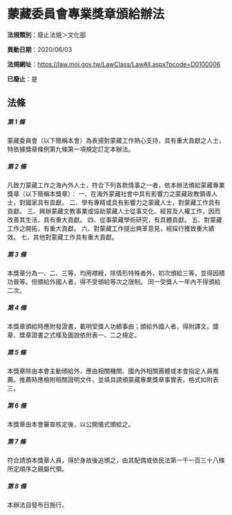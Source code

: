# 蒙藏委員會專業獎章頒給辦法

**法規類別**：廢止法規＞文化部

**異動日期**：2020/06/03  

**法規網址**：https://law.moj.gov.tw/LawClass/LawAll.aspx?pcode=D0100006

**已廢止**：是



## 法條
##### 第 1 條
蒙藏委員會（以下簡稱本會）為表揚對蒙藏工作熱心支持，具有重大貢獻之人士，特依據獎章條例第九條第一項規定訂定本辦法。

##### 第 2 條
凡致力蒙藏工作之海內外人士，符合下列各款情事之一者，依本辦法頒給蒙藏專業獎章（以下簡稱本獎章）：
一、在海外蒙藏社會中具有影響力之蒙藏政教領導人士，對國家具有貢獻。
二、學有專精或具有影響力之蒙藏人士，對蒙藏工作具有貢獻。
三、興辦蒙藏文教事業或協助蒙藏人士從事文化、經貿及人權工作，因而改善其生活，具有重大貢獻。
四、從事蒙藏學術研究，有具體貢獻。
五、對蒙藏工作之開拓，有重大貢獻。
六、對蒙藏工作提出興革意見，經採行獲致重大績效。
七、其他對蒙藏工作具有重大貢獻。

##### 第 3 條
本獎章分為一、二、三等，均用襟綬，除情形特殊者外，初次頒給三等，並得因積功晉等。但頒給外國人者，得不受頒給等次之限制。
同一受獎人一年內不得頒給二次。

##### 第 4 條
本獎章頒給時應附發證書，載明受獎人功績事由；頒給外國人者，得附譯文。獎章、獎章證書之式樣及圖說依附表一、二之規定。

##### 第 5 條
本獎章除由本會主動頒給外，應由相關機關、國內外相關團體或本會指定人員推薦。推薦時應檢附相關證明文件，並填具請頒蒙藏專業獎章事實表，格式如附表三。

##### 第 6 條
本獎章由本會審查核定後，以公開儀式頒給之。

##### 第 7 條
符合請頒本獎章人員，得於身故後追頒之，由其配偶或依民法第一千一百三十八條所定順序之親屬代領。

##### 第 8 條
本辦法自發布日施行。


